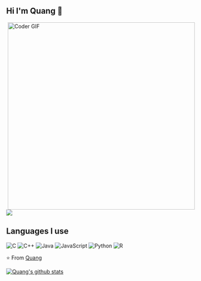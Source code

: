## Hi I'm Quang :fox_face:
<img align="right" src="https://user-images.githubusercontent.com/87842051/160264946-8ad08c94-9a96-4fd0-8efe-b8ade4336425.gif" alt="Coder GIF" width="500" height="500">

<a href="https://github.com/cnquang">
  <img align="center" src="https://github-readme-stats.vercel.app/api/top-langs/?username=cnquang&theme=dark">
</a>


## Languages I use

![C](https://img.shields.io/badge/-C-000000?style=flat&logo=c)
![C++](https://img.shields.io/badge/-C++-000000?style=flat&logo=c%2B%2B)
![Java](https://img.shields.io/badge/-Java-000000?style=flat&logo=java)
![JavaScript](https://img.shields.io/badge/-JavaScript-000000?style=flat&logo=javascript)
![Python](https://img.shields.io/badge/-Python-000000?style=flat&logo=python)
![R](https://img.shields.io/badge/R-276DC3?style=for-the-badge&logo=r&logoColor=white)


⭐️ From [Quang](https://github.com/cnquang)

<a href="https://github.com/cnquang¸">
 <img align="center" src="https://github-readme-stats.vercel.app/api?username=cnquang&show_icons=true&theme=dark&line_height=30" alt="Quang's github stats"/>
</a>




<!--
**cnquang/cnquang** is a ✨ _special_ ✨ repository because its `README.md` (this file) appears on your GitHub profile.

Here are some ideas to get you started:

- 🔭 I’m currently working on ...
- 🌱 I’m currently learning ...
- 👯 I’m looking to collaborate on ...
- 🤔 I’m looking for help with ...
- 💬 Ask me about ...
- 📫 How to reach me: ...
- 😄 Pronouns: ...
- ⚡ Fun fact: ...
-->

